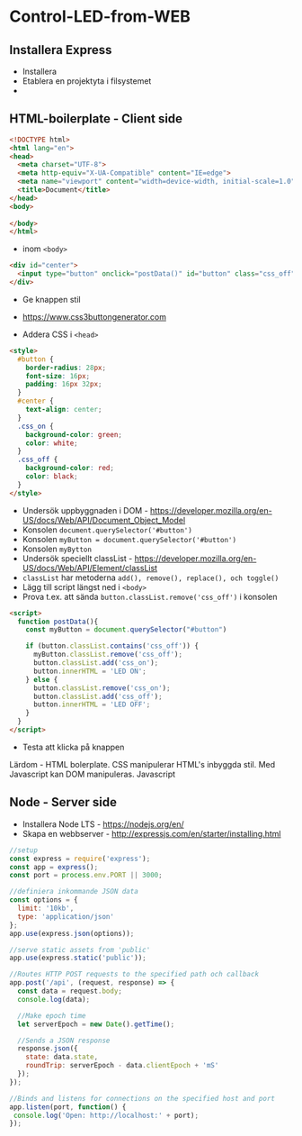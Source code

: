 # Control-LED-from-WEB

## Installera Express

* Installera 
* Etablera en projektyta i filsystemet
* 

## HTML-boilerplate - Client side

```html
<!DOCTYPE html>
<html lang="en">
<head>
  <meta charset="UTF-8">
  <meta http-equiv="X-UA-Compatible" content="IE=edge">
  <meta name="viewport" content="width=device-width, initial-scale=1.0">
  <title>Document</title>
</head>
<body>
  
</body>
</html>
```

* inom ```<body>```
  
```html
<div id="center">
  <input type="button" onclick="postData()" id="button" class="css_off" value="LED Off">
</div>
```

* Ge knappen stil

* https://www.css3buttongenerator.com 

* Addera CSS i ```<head>```

```html
<style>
  #button {
    border-radius: 28px;
    font-size: 16px;
    padding: 16px 32px;
  }
  #center {
    text-align: center;
  }
  .css_on {
    background-color: green;
    color: white;
  }
  .css_off {
    background-color: red;
    color: black;
  }
</style>
```

* Undersök uppbyggnaden i DOM - https://developer.mozilla.org/en-US/docs/Web/API/Document_Object_Model
* Konsolen ```document.querySelector('#button')```
* Konsolen ```myButton = document.querySelector('#button')```
* Konsolen ```myBytton```
* Undersök speciellt classList - https://developer.mozilla.org/en-US/docs/Web/API/Element/classList
* ```classList``` har metoderna ```add(), remove(), replace(), och toggle()```
* Lägg till script längst ned i ```<body>```
* Prova t.ex. att sända ```button.classList.remove('css_off')``` i konsolen

```html
<script>
  function postData(){
    const myButton = document.querySelector("#button")

    if (button.classList.contains('css_off')) {
      myButton.classList.remove('css_off');
      button.classList.add('css_on');
      button.innerHTML = 'LED ON';
    } else {
      button.classList.remove('css_on');
      button.classList.add('css_off');
      button.innerHTML = 'LED OFF';
    }
  }
</script>
```

* Testa att klicka på knappen

Lärdom - HTML bolerplate. CSS manipulerar HTML's inbyggda stil. Med Javascript kan DOM manipuleras. Javascript 

## Node - Server side

* Installera Node LTS - https://nodejs.org/en/
* Skapa en webbserver - http://expressjs.com/en/starter/installing.html

```javascript
//setup
const express = require('express');
const app = express();
const port = process.env.PORT || 3000;

//definiera inkommande JSON data
const options = {
  limit: '10kb', 
  type: 'application/json'
};
app.use(express.json(options));

//serve static assets from 'public'
app.use(express.static('public'));

//Routes HTTP POST requests to the specified path och callback
app.post('/api', (request, response) => {
  const data = request.body;
  console.log(data);

  //Make epoch time
  let serverEpoch = new Date().getTime();

  //Sends a JSON response
  response.json({
    state: data.state,
    roundTrip: serverEpoch - data.clientEpoch + 'mS'
  });
});

//Binds and listens for connections on the specified host and port
app.listen(port, function() {
 console.log('Open: http://localhost:' + port);
});
```
